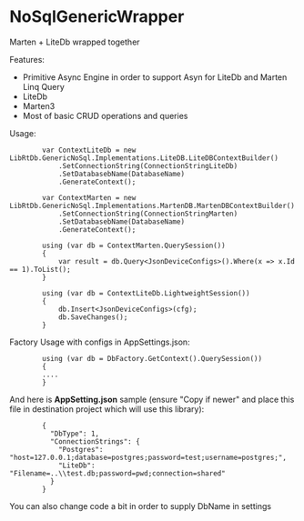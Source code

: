 # NoSqlGenericWrapper
Marten + LiteDb wrapped together

Features:
* Primitive Async Engine in order to support Asyn for LiteDb and Marten Linq Query
* LiteDb
* Marten3
* Most of basic CRUD operations and queries


Usage:


            var ContextLiteDb = new LibRtDb.GenericNoSql.Implementations.LiteDB.LiteDBContextBuilder()
                .SetConnectionString(ConnectionStringLiteDb)
                .SetDatabasebName(DatabaseName)
                .GenerateContext();

            var ContextMarten = new LibRtDb.GenericNoSql.Implementations.MartenDB.MartenDBContextBuilder()
                .SetConnectionString(ConnectionStringMarten)
                .SetDatabasebName(DatabaseName)
                .GenerateContext();

            using (var db = ContextMarten.QuerySession())
            {
                var result = db.Query<JsonDeviceConfigs>().Where(x => x.Id == 1).ToList();
            }
            
            using (var db = ContextLiteDb.LightweightSession())
            {
                db.Insert<JsonDeviceConfigs>(cfg);
                db.SaveChanges();
            }

Factory Usage with configs in AppSettings.json:

            using (var db = DbFactory.GetContext().QuerySession())
            {
            ....
            }

And here is **AppSetting.json** sample (ensure "Copy if newer" and place this file in destination project which will use this library):

            {
              "DbType": 1,
              "ConnectionStrings": {
                "Postgres": "host=127.0.0.1;database=postgres;password=test;username=postgres;",
                "LiteDb": "Filename=..\\test.db;password=pwd;connection=shared"
              }
            }
            
 You can also change code a bit in order to supply DbName in settings
